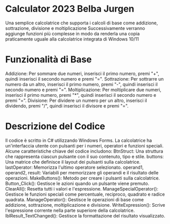 ﻿# Calculator 2023 Belba Jurgen 

Una semplice calcolatrice che supporta i calcoli di base come addizione, sottrazione, divisione e moltiplicazione
Successivamente verranno aggiunge funzioni più complesse in modo da renderla una copia praticamente uguale alla calcolatrice integrata di Windows 10/11

# Funzionalità di Base
Addizione: Per sommare due numeri, inserisci il primo numero, premi "+", quindi inserisci il secondo numero e premi "=".
Sottrazione: Per sottrarre un numero da un altro, inserisci il primo numero, premi "-", quindi inserisci il secondo numero e premi "=".
Moltiplicazione: Per moltiplicare due numeri, inserisci il primo numero, premi "*", quindi inserisci il secondo numero e premi "=".
Divisione: Per dividere un numero per un altro, inserisci il dividendo, premi "/", quindi inserisci il divisore e premi "=".

# Descrizione del Codice

Il codice è scritto in C# utilizzando Windows Forms. La calcolatrice ha un'interfaccia utente con pulsanti per i numeri, operatori e funzioni speciali. 
Alcune caratteristiche chiave del codice includono:
BtnStruct: Una struttura che rappresenta ciascun pulsante con il suo contenuto, tipo e stile.
buttons: Una matrice che definisce il layout dei pulsanti sulla calcolatrice.
lastOperator: Memorizza l'ultimo operatore selezionato.
operand1, operand2, result: Variabili per memorizzare gli operandi e il risultato delle operazioni.
MakeButtons(): Metodo per creare i pulsanti sulla calcolatrice.
Button_Click(): Gestisce le azioni quando un pulsante viene premuto.
ClearAll(): Resetta tutti i valori e l'espressione.
ManageSpecialOperator(): Gestisce le funzioni speciali come percentuale, reciproco, quadrato e radice quadrata.
ManageOperator(): Gestisce le operazioni di base come addizione, sottrazione, moltiplicazione e divisione.
WriteExpression(): Scrive l'espressione corrente nella parte superiore della calcolatrice.
lblResult_TextChanged(): Gestisce la formattazione del risultato visualizzato.

